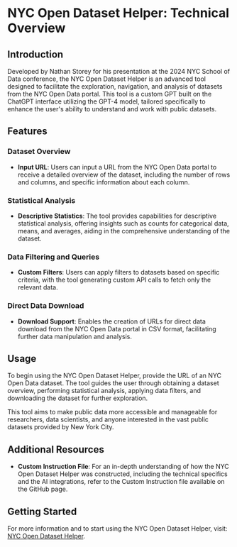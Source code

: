 # NYC Open Dataset Helper: Technical Overview

## Introduction

Developed by Nathan Storey for his presentation at the 2024 NYC School of Data conference, the NYC Open Dataset Helper is an advanced tool designed to facilitate the exploration, navigation, and analysis of datasets from the NYC Open Data portal. This tool is a custom GPT built on the ChatGPT interface utilizing the GPT-4 model, tailored specifically to enhance the user's ability to understand and work with public datasets.

## Features

### Dataset Overview

- **Input URL**: Users can input a URL from the NYC Open Data portal to receive a detailed overview of the dataset, including the number of rows and columns, and specific information about each column.

### Statistical Analysis

- **Descriptive Statistics**: The tool provides capabilities for descriptive statistical analysis, offering insights such as counts for categorical data, means, and averages, aiding in the comprehensive understanding of the dataset.

### Data Filtering and Queries

- **Custom Filters**: Users can apply filters to datasets based on specific criteria, with the tool generating custom API calls to fetch only the relevant data.

### Direct Data Download

- **Download Support**: Enables the creation of URLs for direct data download from the NYC Open Data portal in CSV format, facilitating further data manipulation and analysis.

## Usage

To begin using the NYC Open Dataset Helper, provide the URL of an NYC Open Data dataset. The tool guides the user through obtaining a dataset overview, performing statistical analysis, applying data filters, and downloading the dataset for further exploration.

This tool aims to make public data more accessible and manageable for researchers, data scientists, and anyone interested in the vast public datasets provided by New York City.

## Additional Resources

- **Custom Instruction File**: For an in-depth understanding of how the NYC Open Dataset Helper was constructed, including the technical specifics and the AI integrations, refer to the Custom Instruction file available on the GitHub page.

## Getting Started

For more information and to start using the NYC Open Dataset Helper, visit: [NYC Open Dataset Helper](https://chat.openai.com/g/g-EnEv1lcyx-nyc-open-dataset-helper).

